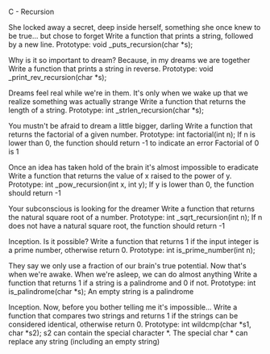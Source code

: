 C - Recursion

She locked away a secret, deep inside herself, something she once knew to be true... but chose to forget Write a function that prints a string, followed by a new line. Prototype: void _puts_recursion(char *s);

Why is it so important to dream? Because, in my dreams we are together Write a function that prints a string in reverse. Prototype: void _print_rev_recursion(char *s);

Dreams feel real while we're in them. It's only when we wake up that we realize something was actually strange Write a function that returns the length of a string. Prototype: int _strlen_recursion(char *s);

You mustn't be afraid to dream a little bigger, darling Write a function that returns the factorial of a given number. Prototype: int factorial(int n); If n is lower than 0, the function should return -1 to indicate an error Factorial of 0 is 1

Once an idea has taken hold of the brain it's almost impossible to eradicate Write a function that returns the value of x raised to the power of y. Prototype: int _pow_recursion(int x, int y); If y is lower than 0, the function should return -1

Your subconscious is looking for the dreamer Write a function that returns the natural square root of a number. Prototype: int _sqrt_recursion(int n); If n does not have a natural square root, the function should return -1

Inception. Is it possible? Write a function that returns 1 if the input integer is a prime number, otherwise return 0. Prototype: int is_prime_number(int n);

They say we only use a fraction of our brain's true potential. Now that's when we're awake. When we're asleep, we can do almost anything Write a function that returns 1 if a string is a palindrome and 0 if not. Prototype: int is_palindrome(char *s); An empty string is a palindrome

Inception. Now, before you bother telling me it's impossible... Write a function that compares two strings and returns 1 if the strings can be considered identical, otherwise return 0. Prototype: int wildcmp(char *s1, char *s2); s2 can contain the special character *. The special char * can replace any string (including an empty string)
